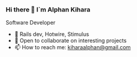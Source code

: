 ### Hi there 👋 I`m Alphan Kihara 
 Software Developer

- 🔭 Rails dev, Hotwire, Stimulus
- 👯 Open to collaborate on interesting projects
- 📫 How to reach me: kiharaalphan@gmail.com
<!--
**Kihara-Kamotho/Kihara-Kamotho** is a ✨ _special_ ✨ repository because its `README.md` (this file) appears on your GitHub profile.

Here are some ideas to get you started:

- 🔭 I’m currently working on ...
- 🌱 I’m currently learning ...
- 👯 I’m looking to collaborate on ...
- 🤔 I’m looking for help with ...
- 💬 Ask me about ...
- 📫 How to reach me: ...
- 😄 Pronouns: ...
- ⚡ Fun fact: ...
-->
